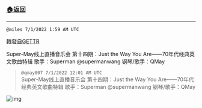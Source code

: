 ###  [:house:返回](README.md)
---


`@miles 7/1/2022 1:59 AM UTC`

[轉發自GETTR](https://gettr.com/post/p1gjix8ec36)

Super-May线上直播音乐会 第十四期：Just the Way You Are——70年代经典英文歌曲特辑
歌手：Superman @supermanwang
钢琴/歌手：QMay

> `@qmay007 7/1/2022 12:01 AM UTC`<br/>Super-May线上直播音乐会 第十四期：Just the Way You Are——70年代经典英文歌曲特辑
歌手：Superman @supermanwang
钢琴/歌手：QMay

![img](https://media.gettr.com/group44/origin/2022/06/30/23/900ff101-08c2-2338-e7d9-f8f42b0c9711/6383d6c383a688bc0ce747d8282e44b3.jpeg)

